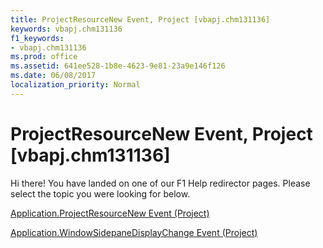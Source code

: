 ```yaml
---
title: ProjectResourceNew Event, Project [vbapj.chm131136]
keywords: vbapj.chm131136
f1_keywords:
- vbapj.chm131136
ms.prod: office
ms.assetid: 641ee528-1b8e-4623-9e81-23a9e146f126
ms.date: 06/08/2017
localization_priority: Normal
---
```



# ProjectResourceNew Event, Project [vbapj.chm131136]

Hi there! You have landed on one of our F1 Help redirector pages. Please select the topic you were looking for below.

[Application.ProjectResourceNew Event (Project)](http://msdn.microsoft.com/library/9b030fbc-5cca-df10-f7a3-613d7ad70dc7%28Office.15%29.aspx)

[Application.WindowSidepaneDisplayChange Event (Project)](http://msdn.microsoft.com/library/8c4c22f4-4005-eff5-2964-880982634e78%28Office.15%29.aspx)


